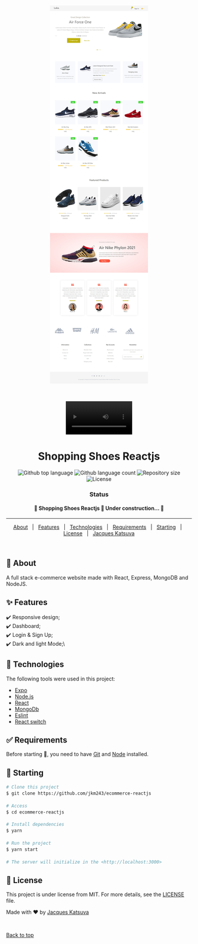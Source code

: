 <div align="center" id="top"> 
  <img src="./capture.jpeg" alt="Shopping Shoes Reactjs" />

  &#xa0;

  <video src='./capture1.webm' width=180/>

   &#xa0;

   <video src='./capture2.webm' width=180/>

   &#xa0;

  <a href="https://ecommerce-react-js-zeta.vercel.app/">Demo</a>
</div>

<h1 align="center">Shopping Shoes Reactjs</h1>

<p align="center">
  <img alt="Github top language" src="https://img.shields.io/github/languages/top/jkm243/ecommerce-reactjs?color=56BEB8">

  <img alt="Github language count" src="https://img.shields.io/github/languages/count/jkm243/ecommerce-reactjs?color=56BEB8">

  <img alt="Repository size" src="https://img.shields.io/github/repo-size/jkm243/ecommerce-reactjs?color=56BEB8">

  <img alt="License" src="https://img.shields.io/github/license/jkm243/ecommerce-reactjs?color=56BEB8">

  <!-- <img alt="Github issues" src="https://img.shields.io/github/issues/jkm243/shopping-shoes-reactjs?color=56BEB8" /> -->

  <!-- <img alt="Github forks" src="https://img.shields.io/github/forks/jkm243/shopping-shoes-reactjs?color=56BEB8" /> -->

  <!-- <img alt="Github stars" src="https://img.shields.io/github/stars/jkm243/shopping-shoes-reactjs?color=56BEB8" /> -->
</p>

<h3 align="center">Status</h3>

<h4 align="center"> 
	🚧  Shopping Shoes Reactjs 🚀 Under construction...  🚧
</h4> 

<hr>

<p align="center">
  <a href="#dart-about">About</a> &#xa0; | &#xa0; 
  <a href="#sparkles-features">Features</a> &#xa0; | &#xa0;
  <a href="#rocket-technologies">Technologies</a> &#xa0; | &#xa0;
  <a href="#white_check_mark-requirements">Requirements</a> &#xa0; | &#xa0;
  <a href="#checkered_flag-starting">Starting</a> &#xa0; | &#xa0;
  <a href="#memo-license">License</a> &#xa0; | &#xa0;
  <a href="https://github.com/jkm243" target="_blank">Jacques Katsuva</a>
</p>

<br>

## :dart: About ##

A full stack e-commerce website made with React, Express, MongoDB and NodeJS.

## :sparkles: Features ##

:heavy_check_mark: Responsive design;\
:heavy_check_mark: Dashboard;\
:heavy_check_mark: Login & Sign Up;\
:heavy_check_mark: Dark and light Mode;\

## :rocket: Technologies ##

The following tools were used in this project:

- [Expo](https://expo.io/)
- [Node.js](https://nodejs.org/en/)
- [React](https://pt-br.reactjs.org/)
- [MongoDb](https://www.mongodb.com/)
- [Eslint](https://eslint.org)
- [React switch](https://www.npmjs.com/package/react-switch)
<!-- - [Styled components](https://styled-components.com) -->

## :white_check_mark: Requirements ##

Before starting :checkered_flag:, you need to have [Git](https://git-scm.com) and [Node](https://nodejs.org/en/) installed.

## :checkered_flag: Starting ##

```bash
# Clone this project
$ git clone https://github.com/jkm243/ecommerce-reactjs

# Access
$ cd ecommerce-reactjs

# Install dependencies
$ yarn

# Run the project
$ yarn start

# The server will initialize in the <http://localhost:3000>
```

## :memo: License ##

This project is under license from MIT. For more details, see the [LICENSE](LICENSE.md) file.


Made with :heart: by <a href="https://github.com/jkm243" target="_blank">Jacques Katsuva</a>

&#xa0;

<a href="#top">Back to top</a>
